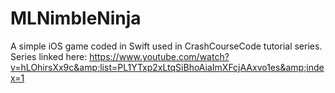 # MLNimbleNinja
A simple iOS game coded in Swift used in CrashCourseCode tutorial series. Series linked here: https://www.youtube.com/watch?v=hLOhirsXx9c&amp;list=PL1YTxp2xLtqSiBhoAiaImXFcjAAxvo1es&amp;index=1
